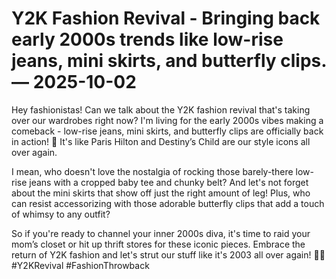 # Y2K Fashion Revival - Bringing back early 2000s trends like low-rise jeans, mini skirts, and butterfly clips. — 2025-10-02

Hey fashionistas! Can we talk about the Y2K fashion revival that's taking over our wardrobes right now? I'm living for the early 2000s vibes making a comeback - low-rise jeans, mini skirts, and butterfly clips are officially back in action! 🦋 It's like Paris Hilton and Destiny’s Child are our style icons all over again.

I mean, who doesn't love the nostalgia of rocking those barely-there low-rise jeans with a cropped baby tee and chunky belt? And let's not forget about the mini skirts that show off just the right amount of leg! Plus, who can resist accessorizing with those adorable butterfly clips that add a touch of whimsy to any outfit?

So if you're ready to channel your inner 2000s diva, it's time to raid your mom’s closet or hit up thrift stores for these iconic pieces. Embrace the return of Y2K fashion and let's strut our stuff like it's 2003 all over again! 💫✨ #Y2KRevival #FashionThrowback